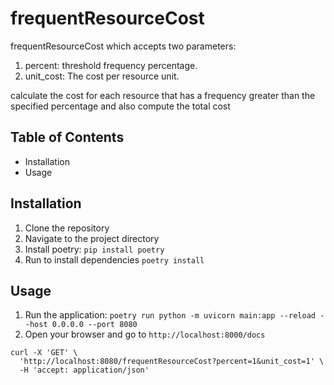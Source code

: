 # frequentResourceCost 

frequentResourceCost which accepts two parameters:

1. percent: threshold frequency percentage.
2. unit_cost: The cost per resource unit.

calculate the cost for each resource that has a frequency greater than the specified percentage and also compute the total cost

## Table of Contents
- Installation
- Usage


## Installation
1. Clone the repository
2. Navigate to the project directory
3. Install poetry: `pip install poetry`
4. Run to install dependencies `poetry install`

## Usage
1. Run the application: `poetry run python -m uvicorn main:app --reload --host 0.0.0.0 --port 8080`
2. Open your browser and go to `http://localhost:8000/docs`





```
curl -X 'GET' \
  'http://localhost:8080/frequentResourceCost?percent=1&unit_cost=1' \
  -H 'accept: application/json'
```


